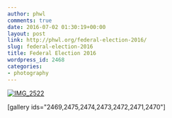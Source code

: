 ```yaml
---
author: phwl
comments: true
date: 2016-07-02 01:30:19+00:00
layout: post
link: http://phwl.org/federal-election-2016/
slug: federal-election-2016
title: Federal Election 2016
wordpress_id: 2468
categories:
- photography
---
```


[![IMG_2522](http://phwl.org/wp-content/uploads/2016/07/IMG_2522.jpg)](http://phwl.org/wp-content/uploads/2016/07/IMG_2522.jpg)

<!-- more -->

[gallery ids="2469,2475,2474,2473,2472,2471,2470"]
